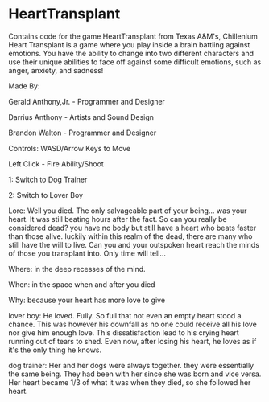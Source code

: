 # HeartTransplant
Contains code for the game HeartTransplant from Texas A&amp;M's, Chillenium 
Heart Transplant is a game where you play inside a brain battling against emotions. You have the ability to change into two different characters and use their unique abilities to face off against some difficult emotions, such as anger, anxiety, and sadness!

Made By:

Gerald Anthony,Jr. - Programmer and Designer

Darrius Anthony - Artists and Sound Design

Brandon Walton - Programmer and Designer



Controls: WASD/Arrow Keys to Move

Left Click - Fire Ability/Shoot

1: Switch to Dog Trainer

2: Switch to Lover Boy



Lore: Well you died. The only salvageable part of your being... was your heart. It was still beating hours after the fact. So can you really be considered dead? you have no body but still have a heart who beats faster than those alive. luckily within this realm of the dead, there are many who still have the will to live. Can you and your outspoken heart reach the minds of those you transplant into.  Only time will tell...

Where: in the deep recesses of the mind.

When: in the space when and after you died

Why: because your heart has more love to give

lover boy: He loved. Fully. So full that not even an empty heart stood a chance. This was however his downfall as no one could receive all his love nor give him enough love. This dissatisfaction lead to his crying heart running out of tears to shed. Even now, after losing his heart, he loves as if it's the only thing he knows.

dog trainer: Her and her dogs were always together. they were essentially the same being. They had been with her since she was born and vice versa.  Her heart became 1/3 of what it was when they died, so she followed her heart.
